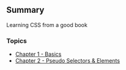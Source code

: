 ## Summary
Learning CSS from a good book

### Topics
- [Chapter 1 - Basics](chapter1.md)
- [Chapter 2 - Pseudo Selectors & Elements ](chapter2.md)
